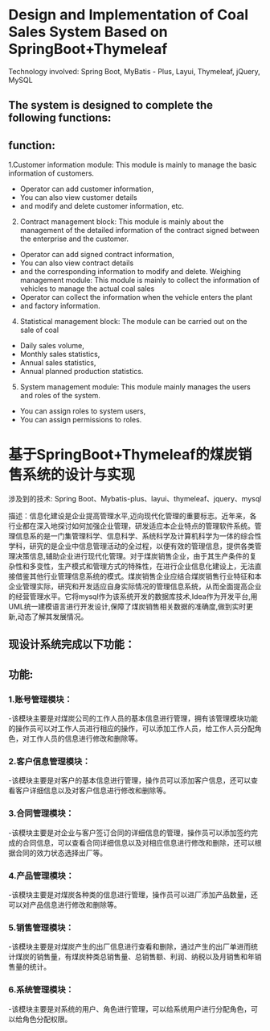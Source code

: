 # Design and Implementation of Coal Sales System Based on SpringBoot+Thymeleaf

Technology involved: Spring Boot, MyBatis - Plus, Layui, Thymeleaf, jQuery, MySQL

## The system is designed to complete the following functions:
## function:
1.Customer information module:
This module is mainly to manage the basic information of customers.
- Operator can add customer information,
- You can also view customer details
- and modify and delete customer information, etc.
2. Contract management block:
This module is mainly about the management of the detailed information of the contract signed between the enterprise and the customer.
- Operator can add signed contract information,
- You can also view contract details
- and the corresponding information to modify and delete.
Weighing management module:
This module is mainly to collect the information of vehicles to manage the actual coal sales
- Operator can collect the information when the vehicle enters the plant
- and factory information.
4. Statistical management block:
The module can be carried out on the sale of coal
- Daily sales volume,
- Monthly sales statistics,
- Annual sales statistics,
- Annual planned production statistics.
5. System management module:
This module mainly manages the users and roles of the system.
- You can assign roles to system users,
- You can assign permissions to roles.

# 基于SpringBoot+Thymeleaf的煤炭销售系统的设计与实现

涉及到的技术: Spring Boot、Mybatis-plus、layui、thymeleaf、jquery、mysql

描述：信息化建设是企业提高管理水平,迈向现代化管理的重要标志。近年来，各行业都在深入地探讨如何加强企业管理，研发适应本企业特点的管理软件系统。管理信息系的是一门集管理科学、信息科学、系统科学及计算机科学为一体的综合性学科，研究的是企业中信息管理活动的全过程，以便有效的管理信息，提供各类管理决策信息,辅助企业进行现代化管理。对于煤炭销售企业，由于其生产条件的复杂性和多变性，生产模式和管理方式的特殊性，在进行企业信息化建设上，无法直接借鉴其他行业管理信息系统的模式。煤炭销售企业应结合煤炭销售行业特征和本企业管理实际，研究和开发适应自身实际情况的管理信息系统，从而全面提高企业的经营管理水平。它将mysql作为该系统开发的数据库技术,Idea作为开发平台,用UML统一建模语言进行开发设计,保障了煤炭销售相关数据的准确度,做到实时更新,动态了解其发展情况。

## 现设计系统完成以下功能：

## 功能:
### 1.账号管理模块：
 -该模块主要是对煤炭公司的工作人员的基本信息进行管理，拥有该管理模块功能的操作员可以对工作人员进行相应的操作，可以添加工作人员，给工作人员分配角色，对工作人员的信息进行修改和删除等。
### 2.客户信息管理模块：
 -该模块主要是对客户的基本信息进行管理，操作员可以添加客户信息，还可以查看客户详细信息以及对客户信息进行修改和删除等。
### 3.合同管理模块：
 -该模块主要是对企业与客户签订合同的详细信息的管理，操作员可以添加签约完成的合同信息，可以查看合同详细信息以及对相应信息进行修改和删除，还可以根据合同的效力状态选择出厂等。
### 4.产品管理模块：
 -该模块主要是对煤炭各种类的信息进行管理，操作员可以进厂添加产品数量，还可以对产品信息进行修改和删除等。
### 5.销售管理模块：
 -该模块主要是对煤炭产生的出厂信息进行查看和删除，通过产生的出厂单进而统计煤炭的销售量，有煤炭种类总销售量、总销售额、利润、纳税以及月销售和年销售量的统计。
### 6.系统管理模块：
 -该模块主要是对系统的用户、角色进行管理，可以给系统用户进行分配角色，可以给角色分配权限。
